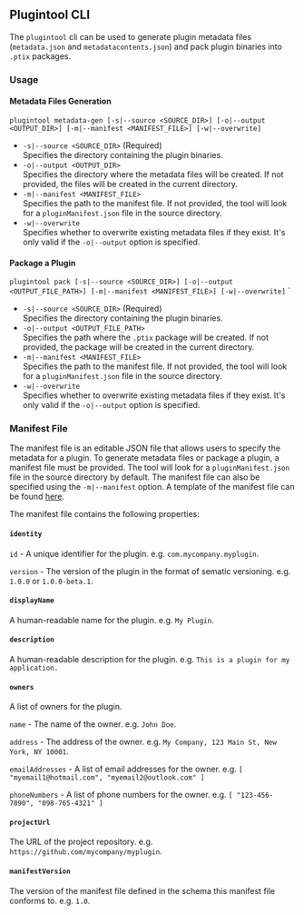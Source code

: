 ## Plugintool CLI
The `plugintool` cli can be used to generate plugin metadata files (`metadata.json` and `metadatacontents.json`) and pack plugin binaries into `.ptix` packages.

### Usage
#### Metadata Files Generation

`plugintool metadata-gen [-s|--source <SOURCE_DIR>] [-o|--output <OUTPUT_DIR>] [-m|--manifest <MANIFEST_FILE>] [-w|--overwrite]` 

- `-s|--source <SOURCE_DIR>` (Required)  
  Specifies the directory containing the plugin binaries.
- `-o|--output <OUTPUT_DIR>`  
  Specifies the directory where the metadata files will be created. If not provided, the files will be created in the current directory.
- `-m|--manifest <MANIFEST_FILE>`  
  Specifies the path to the manifest file. If not provided, the tool will look for a `pluginManifest.json` file in the source directory.
- `-w|--overwrite`  
  Specifies whether to overwrite existing metadata files if they exist. It's only valid if the `-o|--output` option is specified.

#### Package a Plugin
`plugintool pack [-s|--source <SOURCE_DIR>] [-o|--output <OUTPUT_FILE_PATH>] [-m|--manifest <MANIFEST_FILE>] [-w|--overwrite]` `

- `-s|--source <SOURCE_DIR>` (Required)  
  Specifies the directory containing the plugin binaries.
- `-o|--output <OUTPUT_FILE_PATH>`  
  Specifies the path where the `.ptix` package will be created. If not provided, the package will be created in the current directory.
- `-m|--manifest <MANIFEST_FILE>`  
  Specifies the path to the manifest file. If not provided, the tool will look for a `pluginManifest.json` file in the source directory.
- `-w|--overwrite`  
  Specifies whether to overwrite existing metadata files if they exist. It's only valid if the `-o|--output` option is specified.

### Manifest File
The manifest file is an editable JSON file that allows users to specify the metadata for a plugin. To generate metadata files or package a plugin, a manifest file must be provided. The tool will look for a `pluginManifest.json` file in the source directory by default. The manifest file can also be specified using the `-m|--manifest` option. A template of the manifest file can be found [here](https://raw.githubusercontent.com/microsoft/microsoft-performance-toolkit-sdk/main/devel-template/templates/PluginTemplate/pluginManifest.json).

The manifest file contains the following properties:

#### `identity`

`id` - A unique identifier for the plugin. e.g. `com.mycompany.myplugin`.

`version` - The version of the plugin in the format of sematic versioning. e.g. `1.0.0` or `1.0.0-beta.1`.

#### `displayName`
A human-readable name for the plugin. e.g. `My Plugin`.

#### `description`
A human-readable description for the plugin. e.g. `This is a plugin for my application.`

#### `owners`
A list of owners for the plugin.

`name` - The name of the owner. e.g. `John Doe`.

`address` - The address of the owner. e.g. `My Company, 123 Main St, New York, NY 10001`.

`emailAddresses` - A list of email addresses for the owner. e.g. `[ "myemail1@hotmail.com", "myemail2@outlook.com" ]`

`phoneNumbers` - A list of phone numbers for the owner. e.g. `[ "123-456-7890", "098-765-4321" ]`

#### `projectUrl`
The URL of the project repository. e.g. `https://github.com/mycompany/myplugin`.

#### `manifestVersion`
The version of the manifest file defined in the schema this manifest file conforms to. e.g. `1.0`.
